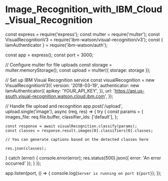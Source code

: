 # Image_Recognition_with_IBM_Cloud_Visual_Recognition



const express = require('express');
const multer = require('multer');
const VisualRecognitionV3 = require('ibm-watson/visual-recognition/v3');
const { IamAuthenticator } = require('ibm-watson/auth');

const app = express();
const port = 3000;

// Configure multer for file uploads
const storage = multer.memoryStorage();
const upload = multer({ storage: storage });

// Set up IBM Visual Recognition service
const visualRecognition = new VisualRecognitionV3({
  version: '2018-03-19',
  authenticator: new IamAuthenticator({
    apikey: 'YOUR_API_KEY',
  }),
  url: 'https://api.us-south.visual-recognition.watson.cloud.ibm.com',
});

// Handle file upload and recognition
app.post('/upload', upload.single('image'), async (req, res) => {
  try {
    const params = {
      images_file: req.file.buffer,
      classifier_ids: ['default'],
    };

    const response = await visualRecognition.classify(params);
    const classes = response.result.images[0].classifiers[0].classes;
    
    // You can generate captions based on the detected classes here

    res.json(classes);
  } catch (error) {
    console.error(error);
    res.status(500).json({ error: 'An error occurred' });
  }
});

app.listen(port, () => {
  console.log(`Server is running on port ${port}`);
});
